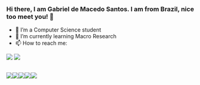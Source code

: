 ### Hi there, I am Gabriel de Macedo Santos. I am from Brazil, nice too meet you! 👋


- 🔭 I’m a Computer Science student
- 🌱 I’m currently learning Macro Research
- 📫 How to reach me:

[<img src="https://img.shields.io/badge/linkedin-%230077B5.svg?&style=for-the-badge&logo=linkedin&logoColor=dark" />](https://www.linkedin.com/in/gabriel-demacedosantos/) [<img src = "https://img.shields.io/badge/instagram-%23E4405F.svg?&style=for-the-badge&logo=instagram&logoColor=dark">](https://www.instagram.com/gabriel_demacedo/) 

##
<img src="https://img.shields.io/badge/Python-FFD43B?style=for-the-badge&logo=python&logoColor=darkgreen" /><img src="https://img.shields.io/badge/Numpy-777BB4?style=for-the-badge&logo=numpy&logoColor=white" /><img src= "https://img.shields.io/badge/Pandas-2C2D72?style=for-the-badge&logo=pandas&logoColor=white" /><img src="https://img.shields.io/badge/SQL-07405E?style=for-the-badge&logo=sql&logoColor=white"><img src="https://img.shields.io/badge/scikit_learn-F7931E?style=for-the-badge&logo=scikit-learn&logoColor=white">


